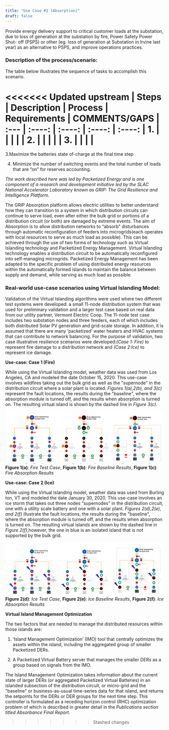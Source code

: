 ```yaml
---
title: "Use Case #2 (Absorption)"
draft: false
---
```

Provide energy delivery support to critical customer loads at the
substation, due to loss of generation at the substation by fire, Power Safety Power Shut-
off (PSPS) or other (eg. loss of generation at Substation in Irvine last year) as an
alternative to PSPS, and improve operations practices.

### Description of the process/scenario:

The table below illustrates the sequence of tasks to accomplish this scenario.

<<<<<<< Updated upstream
| Steps       | Description | Process       | Requirements  |  COMMENTS/GAPS
| :---        |    :----:   |     :----:    |     :----:    |     :----:
| 1.          |             |               |               |
| 2.          |             |               |               |
| 3.          |             |               |               |
=======
3.Maximize the batteries state of-charge at the final time step

4. Minimize the number of switching events and the total number of loads that are “on” for reserves accounting.


 *The work described here was led by Packetized Energy and is one component of a research and development initiative led by the SLAC National Accelerator Laboratory known as GRIP: The Grid Resilience and Intelligence Platform.*

 The GRIP Absorption platform allows electric utilities to better understand how they can transition to a system in which distribution circuits can continue to serve load, even after either the bulk grid or portions of a distribution circuit (or both) are damaged by extreme events. The aim of Absorption is to allow distribution networks to “absorb" disturbances through automatic reconfiguration of feeders into microgrids(each operates with local resources to serve as much load as possible). This can be achieved through the use of two forms of technology such as Virtual Islanding technology and Packetized Energy Management. Virtual Islanding technology enables a distribution circuit to be automatically reconfigured into self-managing microgrids. Packetized Energy Management has been adapted to the specific problem of using distributed energy resources within the automatically formed islands to maintain the balance between supply and demand, while serving as much load as possible.


### Real-world use-case scenarios using Virtual Islanding Model:

 Validation of the Virtual Islanding algorithms were used where two different test systems were developed: a small 11-node distribution system that was used for preliminary validation and a larger test case based on real data from our utility partner, Vermont Electric Coop. The 11-node test case includes two substation nodes and three feeders, each of which includes both distributed Solar PV generation and grid-scale storage. In addition, it is assumed that there are many ‘packetized’ water heaters and HVAC systems that can contribute to network balancing. For the purpose of validation, two case illustrative resilience scenarios were developed:*(Case 1: Fire)* to represent fire damage to a distribution network and *(Case 2:Ice)* to represent ice damage.

 **Use-case: Case 1 (Fire)**

 While using the Virtual Islanding model, weather data was used from Los Angeles, CA and modeled the date October 15, 2020. This use-case involves wildfires taking out the bulk grid as well as the "supernode" in the distribution circuit where a solar plant is located. *Figures 1(a),2(b), and 3(c)* represent the fault locations, the results during the "baseline", where the absorption module is turned off, and the results when absorption is turned on. The resulting virtual island is shown by the dashed line in *Figure 3(c)*.



![Figure 1-Hinesburg circuit plotted with edge width relative to GridLab-D](/AB_FIGURE2_3A_B_C.png)
**Figure 1(a)**: *Fire Test Case*, **Figure 1(b)**: *Fire Baseline Results*, **Figure 1(c)**: *Fire Absorption Results*

 **Use-case: Case 2 (Ice)**

While using the Virtual Islanding model, weather data was used from Burling ton, VT and modeled the date January 30, 2020. This use-case involves an ice storm that takes out three nodes “supernodes" in the distribution circuit, one with a utility scale battery and one with a solar plant. *Figures 2(d),2(e), and 2(f)* illustrate the fault locations, the results during the "baseline", where the absorption module is turned off, and the results when absorption is turned on. The resulting virtual islands are shown by the dashed line in *Figure 2(f)*,however, the one in blue is an isolated island that is not supported by the bulk grid.


![Figure 1-Hinesburg circuit plotted with edge width relative to GridLab-D](/AB_FIGURE2_3D_E_F.png)
**Figure 2(d)**: *Ice Test Case*, **Figure 2(e)**: *Ice Baseline Results*, **Figure 2(f)**: *Ice Absorption Results*

**Virtual Island Management Optimization**

The two factors that are needed to manage the distributed resources within those islands are:

1. ‘Island Management Optimization’ (IMO) tool that centrally optimizes the assets within the island, including the aggregated group of smaller Packetized DERs.

2.  A Packetized Virtual Battery server that manages the smaller DERs as a group based on signals from the IMO.

The Island Management Optimization takes information about the current state of larger DERs (or aggregated Packetized Virtual Batteries) in an islanded subsection of the distribution circuit, or micro-grid and the "baseline" or business-as-usual time-series data for that island, and returns the setpoints for the DERs or DER groups for the next time step. This controller is formulated as a receding horizon control (RHC) optimization problem of which is described in greater detail in the *Publications section titled Absorbance Final Report*.
>>>>>>> Stashed changes
